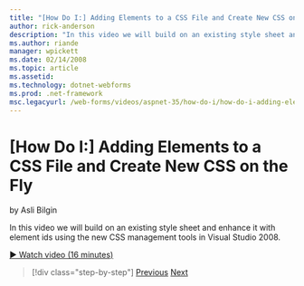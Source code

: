 ```yaml
---
title: "[How Do I:] Adding Elements to a CSS File and Create New CSS on the Fly | Microsoft Docs"
author: rick-anderson
description: "In this video we will build on an existing style sheet and enhance it with element ids using the new CSS management tools in Visual Studio 2008."
ms.author: riande
manager: wpickett
ms.date: 02/14/2008
ms.topic: article
ms.assetid: 
ms.technology: dotnet-webforms
ms.prod: .net-framework
msc.legacyurl: /web-forms/videos/aspnet-35/how-do-i/how-do-i-adding-elements-to-a-css-file-and-create-new-css-on-the-fly
---
```

[How Do I:] Adding Elements to a CSS File and Create New CSS on the Fly
====================
by Asli Bilgin

In this video we will build on an existing style sheet and enhance it with element ids using the new CSS management tools in Visual Studio 2008.

[&#9654; Watch video (16 minutes)](https://channel9.msdn.com/Blogs/ASP-NET-Site-Videos/how-do-i-adding-elements-to-a-css-file-and-create-new-css-on-the-fly)

>[!div class="step-by-step"]
[Previous](how-do-i-working-with-visual-studio-2008-net-framework.md)
[Next](how-do-i-advance-cascading-style-sheet-features-and-management.md)